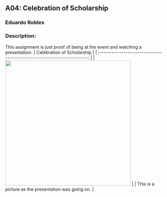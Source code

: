 ## A04: Celebration of Scholarship
### Eduardo Robles
### Description: 

This assignment is just proof of being at the event and watching a presentation.
|                                Celebration of Scholarship                                 |
| :------------------------------------------------------------------------: |
|  <img src="![IMG_6500](https://github.com/user-attachments/assets/acbfe775-adcf-4987-9d63-d1f00dbf3f1f)" width="400">   |
| This is a picture as the presentation was going on. |

